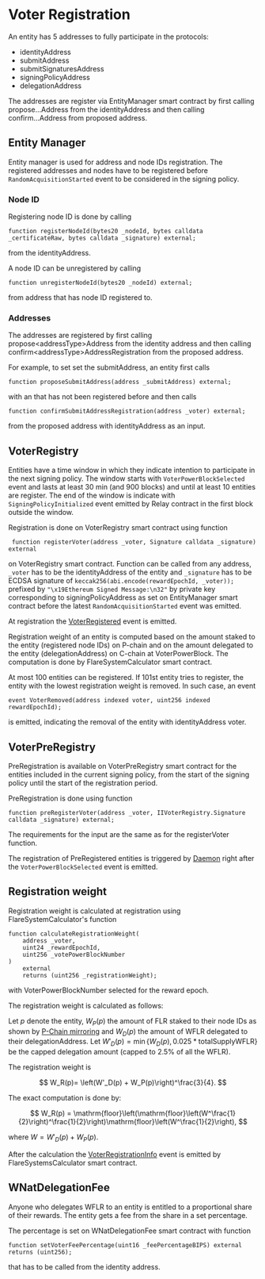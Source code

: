 # Voter Registration

An entity has 5 addresses to fully participate in the protocols:

- identityAddress
- submitAddress
- submitSignaturesAddress
- signingPolicyAddress
- delegationAddress

The addresses are register via EntityManager smart contract by first calling propose...Address from the identityAddress and then calling confirm...Address from proposed address.

## Entity Manager

Entity manager is used for address and node IDs registration.
The registered addresses and nodes have to be registered before `RandomAcquisitionStarted` event to be considered in the signing policy.

### Node ID

Registering node ID is done by calling

```Solidity
function registerNodeId(bytes20 _nodeId, bytes calldata _certificateRaw, bytes calldata _signature) external;
```

from the identityAddress.

A node ID can be unregistered by calling

```Solidity
function unregisterNodeId(bytes20 _nodeId) external;
```

from address that has node ID registered to.

### Addresses

The addresses are registered by first calling propose\<addressType>Address from the identity address and
then calling confirm\<addressType>AddressRegistration from the proposed address.

For example, to set set the submitAddress, an entity first calls

```Solidity
function proposeSubmitAddress(address _submitAddress) external;
```

with an that has not been registered before and then
calls

```Solidity
function confirmSubmitAddressRegistration(address _voter) external;
```

from the proposed address with identityAddress as an input.

## VoterRegistry

Entities have a time window in which they indicate intention to participate in the next signing policy.
The window starts with `VoterPowerBlockSelected` event and lasts at least 30 min (and 900 blocks) and until at least 10 entities are register.
The end of the window is indicate with `SigningPolicyInitialized` event emitted by Relay contract in the first block outside the window.

Registration is done on VoterRegistry smart contract using function

```Solidity
 function registerVoter(address _voter, Signature calldata _signature) external
```

on VoterRegistry smart contract.
Function can be called from any address, `_voter` has to be the identityAddress of the entity and `_signature` has to be ECDSA signature of `keccak256(abi.encode(rewardEpochId, _voter));` prefixed by `"\x19Ethereum Signed Message:\n32"`
by private key corresponding to signingPolicyAddress as set on EntityManager smart contract before the latest `RandomAcquisitionStarted` event was emitted.

At registration the [VoterRegistered](Contracts/Events.md#voterregistered) event is emitted. 

Registration weight of an entity is computed based on the amount staked to the entity (registered node IDs) on P-chain and on the amount delegated to the entity (delegationAddress) on C-chain at VoterPowerBlock.
The computation is done by FlareSystemCalculator smart contract.

At most 100 entities can be registered.
If 101st entity tries to register, the entity with the lowest registration weight is removed.
In such case, an event

```Solidity
event VoterRemoved(address indexed voter, uint256 indexed rewardEpochId);
```

is emitted, indicating the removal of the entity with identityAddress voter.

## VoterPreRegistry

PreRegistration is available on VoterPreRegistry smart contract for the entities included in the current signing policy, from the start of the signing policy until the start of the registration period.

PreRegistration is done using function

```Solidity
function preRegisterVoter(address _voter, IIVoterRegistry.Signature calldata _signature) external;
```

The requirements for the input are the same as for the registerVoter function.

The registration of PreRegistered entities is triggered by [Daemon](Daemon.md) right after the `VoterPowerBlockSelected` event is emitted.

## Registration weight

Registration weight is calculated at registration using FlareSystemCalculator's function

```Solidity
function calculateRegistrationWeight(
    address _voter,
    uint24 _rewardEpochId,
    uint256 _votePowerBlockNumber
)
    external
    returns (uint256 _registrationWeight);
```

with VoterPowerBlockNumber selected for the reward epoch.

The registration weight is calculated as follows:

Let $p$ denote the entity, $W_P(p)$ the amount of FLR staked to their node IDs as shown by [P-Chain mirroring](Mirroring.md) and $W_D(p)$ the amount of WFLR delegated to their delegationAddress.
Let $W'_D(p) = \min\{W_D(p), 0.025 * \mathrm{totalSupplyWFLR}\}$ be the capped delegation amount (capped to $2.5\%$ of all the WFLR).

The registration weight is

$$
W_R(p)= \left(W'_D(p) + W_P(p)\right)^\frac{3}{4}.
$$

The exact computation is done by:

$$
W_R(p) = \mathrm{floor}\left(\mathrm{floor}\left(W^\frac{1}{2}\right)^\frac{1}{2}\right)\mathrm{floor}\left(W^\frac{1}{2}\right),
$$

where $W=W'_D(p) + W_P(p)$.

After the calculation the [VoterRegistrationInfo](Contracts/Events.md#voterregistrationinfo) event is emitted by FlareSystemsCalculator smart contract.

## WNatDelegationFee

Anyone who delegates WFLR to an entity is entitled to a proportional share of their rewards.
The entity gets a fee from the share in a set percentage.

The percentage is set on WNatDelegationFee smart contract with function

```Solidity
function setVoterFeePercentage(uint16 _feePercentageBIPS) external returns (uint256);
```

that has to be called from the identity address.
